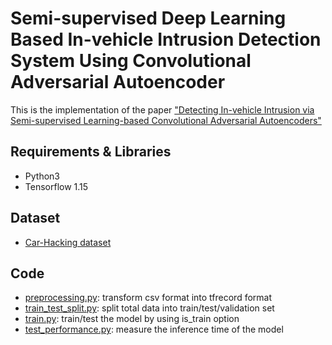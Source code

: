 # Semi-supervised Deep Learning Based In-vehicle Intrusion Detection System Using Convolutional Adversarial Autoencoder

This is the implementation of the paper ["Detecting In-vehicle Intrusion via Semi-supervised Learning-based Convolutional Adversarial
Autoencoders"](https://doi.org/10.1016/j.vehcom.2022.100520)

## Requirements & Libraries

- Python3 
- Tensorflow 1.15

## Dataset 

- [Car-Hacking dataset](https://ocslab.hksecurity.net/Datasets/CAN-intrusion-dataset)

## Code

- [preprocessing.py](preprocessing.py): transform csv format into tfrecord format
- [train_test_split.py](train_test_split.py): split total data into train/test/validation set
- [train.py](train.py): train/test the model by using is_train option
- [test_performance.py](test_performance.py): measure the inference time of the model
